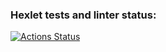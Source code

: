### Hexlet tests and linter status:
[![Actions Status](https://github.com/tatarintsevaa/ansible-project-76/actions/workflows/hexlet-check.yml/badge.svg)](https://github.com/tatarintsevaa/ansible-project-76/actions)